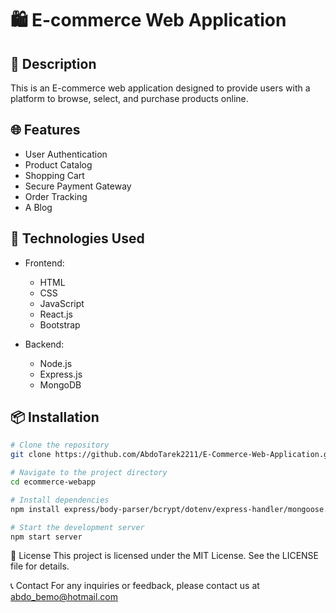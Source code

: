 # 🛍️ E-commerce Web Application

## 📝 Description

This is an E-commerce web application designed to provide users with a platform to browse, select, and purchase products online.

## 🌐 Features

- User Authentication
- Product Catalog
- Shopping Cart
- Secure Payment Gateway
- Order Tracking
- A Blog

## 🚀 Technologies Used

- Frontend:

  - HTML
  - CSS
  - JavaScript
  - React.js
  - Bootstrap

- Backend:
  - Node.js
  - Express.js
  - MongoDB

## 📦 Installation

```bash
# Clone the repository
git clone https://github.com/AbdoTarek2211/E-Commerce-Web-Application.git

# Navigate to the project directory
cd ecommerce-webapp

# Install dependencies
npm install express/body-parser/bcrypt/dotenv/express-handler/mongoose..etc

# Start the development server
npm start server
```

📄 License
This project is licensed under the MIT License. See the LICENSE file for details.

📞 Contact
For any inquiries or feedback, please contact us at abdo_bemo@hotmail.com
